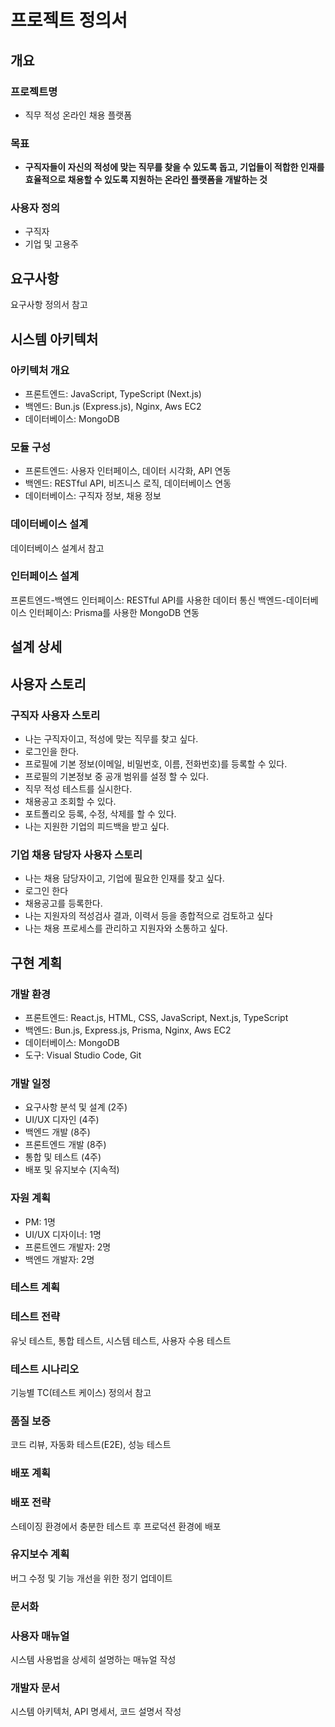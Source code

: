 # 프로젝트 정의서

## 개요

### 프로젝트명

- 직무 적성 온라인 채용 플랫폼

### 목표

- **구직자들이 자신의 적성에 맞는 직무를 찾을 수 있도록 돕고, 기업들이 적합한 인재를 효율적으로 채용할 수 있도록 지원하는 온라인 플랫폼을 개발하는 것**

### 사용자 정의

- 구직자
- 기업 및 고용주

## 요구사항

요구사항 정의서 참고

## 시스템 아키텍처

### 아키텍처 개요

- 프론트엔드: JavaScript, TypeScript (Next.js)
- 백엔드: Bun.js (Express.js), Nginx, Aws EC2
- 데이터베이스: MongoDB

### 모듈 구성

- 프론트엔드: 사용자 인터페이스, 데이터 시각화, API 연동
- 백엔드: RESTful API, 비즈니스 로직, 데이터베이스 연동
- 데이터베이스: 구직자 정보, 채용 정보

### 데이터베이스 설계

데이터베이스 설계서 참고

### 인터페이스 설계

프론트엔드-백엔드 인터페이스: RESTful API를 사용한 데이터 통신
백엔드-데이터베이스 인터페이스: Prisma를 사용한 MongoDB 연동

## 설계 상세

## 사용자 스토리

### 구직자 사용자 스토리

- 나는 구직자이고, 적성에 맞는 직무를 찾고 싶다.
- 로그인을 한다.
- 프로필에 기본 정보(이메일, 비밀번호, 이름, 전화번호)를 등록할 수 있다.
- 프로필의 기본정보 중 공개 범위를 설정 할 수 있다.
- 직무 적성 테스트를 실시한다.
- 채용공고 조회할 수 있다.
- 포트폴리오 등록, 수정, 삭제를 할 수 있다.
- 나는 지원한 기업의 피드백을 받고 싶다.

### 기업 채용 담당자 사용자 스토리

- 나는 채용 담당자이고, 기업에 필요한 인재를 찾고 싶다.
- 로그인 한다
- 채용공고를 등록한다.
- 나는 지원자의 적성검사 결과, 이력서 등을 종합적으로 검토하고 싶다
- 나는 채용 프로세스를 관리하고 지원자와 소통하고 싶다.

## 구현 계획

### 개발 환경

- 프론트엔드: React.js, HTML, CSS, JavaScript, Next.js, TypeScript
- 백엔드: Bun.js, Express.js, Prisma, Nginx, Aws EC2
- 데이터베이스: MongoDB
- 도구: Visual Studio Code, Git

### 개발 일정

- 요구사항 분석 및 설계 (2주)
- UI/UX 디자인 (4주)
- 백엔드 개발 (8주)
- 프론트엔드 개발 (8주)
- 통합 및 테스트 (4주)
- 배포 및 유지보수 (지속적)

### 자원 계획

- PM: 1명
- UI/UX 디자이너: 1명
- 프론트엔드 개발자: 2명
- 백엔드 개발자: 2명

### 테스트 계획

### 테스트 전략

유닛 테스트, 통합 테스트, 시스템 테스트, 사용자 수용 테스트

### 테스트 시나리오

기능별 TC(테스트 케이스) 정의서 참고

### 품질 보증

코드 리뷰, 자동화 테스트(E2E), 성능 테스트

### 배포 계획

### 배포 전략

스테이징 환경에서 충분한 테스트 후 프로덕션 환경에 배포

### 유지보수 계획

버그 수정 및 기능 개선을 위한 정기 업데이트

### 문서화

### 사용자 매뉴얼

시스템 사용법을 상세히 설명하는 매뉴얼 작성

### 개발자 문서

시스템 아키텍처, API 명세서, 코드 설명서 작성